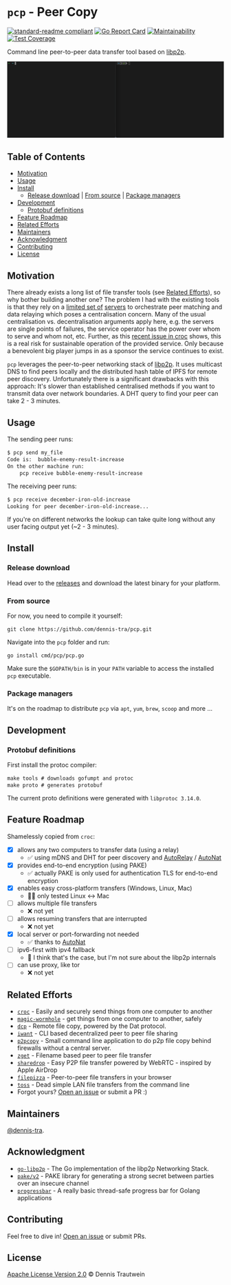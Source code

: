 # `pcp` - Peer Copy

[![standard-readme compliant](https://img.shields.io/badge/readme%20style-standard-brightgreen.svg)](https://github.com/RichardLitt/standard-readme)
[![Go Report Card](https://goreportcard.com/badge/github.com/dennis-tra/pcp)](https://goreportcard.com/report/github.com/dennis-tra/pcp)
[![Maintainability](https://api.codeclimate.com/v1/badges/de64b09a3731b8a8842b/maintainability)](https://codeclimate.com/github/dennis-tra/pcp/maintainability)
[![Test Coverage](https://api.codeclimate.com/v1/badges/de64b09a3731b8a8842b/test_coverage)](https://codeclimate.com/github/dennis-tra/pcp/test_coverage)

Command line peer-to-peer data transfer tool based on [libp2p](https://github.com/libp2p/go-libp2p).

![Demo animation](./docs/demo-2021-02-13.gif)

## Table of Contents

- [Motivation](#motivation)
- [Usage](#usage)
- [Install](#install)
  - [Release download](#release-download) | [From source](#from-source) | [Package managers](#package-managers)
- [Development](#development)
  - [Protobuf definitions](#generate-protobuf-definitions)
- [Feature Roadmap](#feature-roadmap)
- [Related Efforts](#related-efforts)
- [Maintainers](#maintainers)
- [Acknowledgment](#acknowledgment)
- [Contributing](#contributing)
- [License](#license)

## Motivation

There already exists a long list of file transfer tools (see [Related Efforts](#related-efforts)), so why bother
building another one? The problem I had with the existing tools is that they rely on
a [limited set of](https://github.com/schollz/croc/issues/289) [servers](https://magic-wormhole.readthedocs.io/en/latest/welcome.html#relays)
to orchestrate peer matching and data relaying which poses a centralisation concern. Many of the usual centralisation
vs. decentralisation arguments apply here, e.g. the servers are single points of failures, the service operator has the
power over whom to serve and whom not, etc. Further, as
this [recent issue in croc](https://github.com/schollz/croc/issues/289) shows, this is a real risk for sustainable
operation of the provided service. Only because a benevolent big player jumps in as a sponsor the service continues to
exist.

`pcp` leverages the peer-to-peer networking stack of [libp2p](https://github.com/libp2p/go-libp2p). It uses multicast
DNS to find peers locally and the distributed hash table of IPFS for remote peer discovery. Unfortunately there is a significant drawbacks with this approach: It's slower than established centralised methods if
you want to transmit data over network boundaries. A DHT query to find your peer can take 2 - 3 minutes.

[comment]: <> (The `identify` discovery mechanism serves the same role as `STUN`, but without the need for a set of `STUN` servers. The libp2p `Circuit Relay` protocol allows peers to communicate indirectly via a helpful intermediary peer that is found via the DHT. This replaces dedicated `TURN` servers.)

## Usage

The sending peer runs:

```shell
$ pcp send my_file
Code is:  bubble-enemy-result-increase
On the other machine run:
	pcp receive bubble-enemy-result-increase
```

The receiving peer runs:

```shell
$ pcp receive december-iron-old-increase
Looking for peer december-iron-old-increase...
```

If you're on different networks the lookup can take quite long without any user facing output yet (~2 - 3 minutes).

## Install

### Release download

Head over to the [releases](https://github.com/dennis-tra/pcp/releases/tag/v0.1.1) and download the latest binary for
your platform.

### From source

For now, you need to compile it yourself:

```shell
git clone https://github.com/dennis-tra/pcp.git
```

Navigate into the `pcp` folder and run:

```shell
go install cmd/pcp/pcp.go
```

Make sure the `$GOPATH/bin` is in your `PATH` variable to access the installed `pcp` executable.

### Package managers

It's on the roadmap to distribute `pcp` via `apt`, `yum`, `brew`, `scoop` and more ...

## Development

### Protobuf definitions

First install the protoc compiler:

```shell
make tools # downloads gofumpt and protoc
make proto # generates protobuf
```

The current proto definitions were generated with `libprotoc 3.14.0`.

## Feature Roadmap

Shamelessly copied from `croc`:

- [x] allows any two computers to transfer data (using a relay)
  - ✅ using mDNS and DHT for peer discovery and [AutoRelay](https://docs.libp2p.io/concepts/circuit-relay/#autorelay) / [AutoNat](https://docs.libp2p.io/concepts/nat/#autonat)
- [x] provides end-to-end encryption (using PAKE)
  - ✅ actually PAKE is only used for authentication TLS for end-to-end encryption
- [x] enables easy cross-platform transfers (Windows, Linux, Mac)
  - 🤔✅ only tested Linux <-> Mac
- [ ] allows multiple file transfers
  - ❌ not yet
- [ ] allows resuming transfers that are interrupted
  - ❌ not yet
- [x] local server or port-forwarding not needed
  - ✅ thanks to [AutoNat](https://docs.libp2p.io/concepts/nat/#autonat)
- [ ] ipv6-first with ipv4 fallback
  - 🤔 I think that's the case, but I'm not sure about the libp2p internals
- [ ] can use proxy, like tor
  - ❌ not yet
  
## Related Efforts

- [`croc`](https://github.com/schollz/croc) - Easily and securely send things from one computer to another
- [`magic-wormhole`](https://github.com/magic-wormhole/magic-wormhole) - get things from one computer to another, safely
- [`dcp`](https://github.com/tom-james-watson/dat-cp) - Remote file copy, powered by the Dat protocol.
- [`iwant`](https://github.com/nirvik/iWant) - CLI based decentralized peer to peer file sharing
- [`p2pcopy`](https://github.com/psantosl/p2pcopy) - Small command line application to do p2p file copy behind firewalls
  without a central server.
- [`zget`](https://github.com/nils-werner/zget) - Filename based peer to peer file transfer
- [`sharedrop`](https://github.com/cowbell/sharedrop) - Easy P2P file transfer powered by WebRTC - inspired by Apple
  AirDrop
- [`filepizza`](https://github.com/kern/filepizza) - Peer-to-peer file transfers in your browser
- [`toss`](https://github.com/zerotier/toss) - Dead simple LAN file transfers from the command line
- Forgot yours? [Open an issue](https://github.com/dennis-tra/pcp/issues/new) or submit a PR :)

## Maintainers

[@dennis-tra](https://github.com/dennis-tra).

## Acknowledgment

- [`go-libp2p`](https://github.com/libp2p/go-libp2p) - The Go implementation of the libp2p Networking Stack.
- [`pake/v2`](https://github.com/schollz/pake/tree/v2.0.6) - PAKE library for generating a strong secret between parties over an insecure channel
- [`progressbar`](https://github.com/schollz/progressbar) - A really basic thread-safe progress bar for Golang applications

## Contributing

Feel free to dive in! [Open an issue](https://github.com/dennis-tra/pcp/issues/new) or submit PRs.

## License

[Apache License Version 2.0](LICENSE) © Dennis Trautwein
